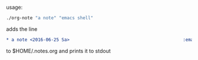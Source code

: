 usage:
```sh
./org-note "a note" "emacs shell"
```
adds the line
```org
* a note <2016-06-25 Sa>                                           :emacs:shell:
```
to $HOME/.notes.org and prints it to stdout
